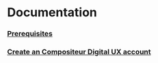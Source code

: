 # Documentation

### [Prerequisites](Prerequisites.md)


### [Create an Compositeur Digital UX account](CreateanCompositeurDigitalUXaccount.md)
